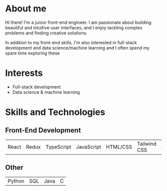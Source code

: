 # About me
Hi there! I'm a junior front-end engineer. I am passionate about building beautiful and intuitive user interfaces, and I enjoy tackling complex problems and finding creative solutions. 

In addition to my front-end skills, I'm also interested in full-stack development and data science/machine learning and I often spend my spare time exploring these

<!-- Add projects section here -->

# Interests
- Full-stack development 
- Data science & machine learning

# Skills and Technologies
## Front-End Development
<table>
  <tr>
    <td> React </td>
    <td> Redux </td>
    <td> TypeScript </td>
    <td> JavaScript </td>
    <td> HTML/CSS </td>
    <td> Tailwind CSS</td>
    <td> SASS </td>
  </tr>
</table>
  
## Other
<table>
  <tr>
    <td> Python </td>
    <td> SQL </td>
    <td> Java </td>
    <td> C </td>  
  </tr>
</table>

<!--
**farhaan-mukarram/farhaan-mukarram** is a ✨ _special_ ✨ repository because its `README.md` (this file) appears on your GitHub profile.

Here are some ideas to get you started:

- 🔭 I’m currently working on ...
- 🌱 I’m currently learning ...
- 👯 I’m looking to collaborate on ...
- 🤔 I’m looking for help with ...
- 💬 Ask me about ...
- 📫 How to reach me: ...
- 😄 Pronouns: ...
- ⚡ Fun fact: ...
-->
